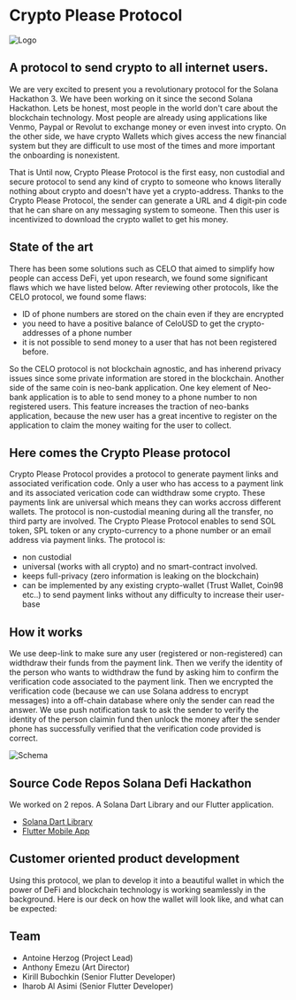 # Crypto Please Protocol

![Logo](HORIZONTAL-Black-Gold.png)

## A protocol to send crypto to all internet users.

We are very excited to present you a revolutionary protocol for the Solana Hackathon 3. We have been working on it since the second Solana Hackathon. Lets be honest, most people in the world don't care about the blockchain technology. Most people are already using applications like Venmo, Paypal or Revolut to exchange money or even invest into crypto. On the other side, we have crypto Wallets which gives access the new financial system but they are difficult to use most of the times and more important the onboarding is nonexistent.

That is Until now,  Crypto Please Protocol is the first easy, non custodial and secure protocol to send any kind of crypto to someone who knows literally nothing about crypto and doesn't have yet a crypto-address. Thanks to the Crypto Please Protocol, the sender can generate a URL and 4 digit-pin code that he can share on any messaging system to someone. Then this user is incentivized to download the crypto wallet to get his money.


## State of the art
There has been some solutions such as CELO that aimed to simplify how people can access DeFi, yet upon research, we found some significant flaws which we have listed below. After reviewing other protocols, like the CELO protocol, we found some flaws:
- ID of phone numbers are stored on the chain even if they are encrypted
- you need to have a positive balance of CeloUSD to get the crypto-addresses of a phone number
- it is not possible to send money to a user that has not been registered before.

So the CELO protocol is not blockchain agnostic, and has inherend privacy issues since some private information are stored in the blockchain.
Another side of the same coin is neo-bank application. One key element of Neo-bank application is to able to send money to a phone number to non registered users. This feature increases the traction of neo-banks application, because the new user has a great incentive to register on the application to claim the money waiting for the user to collect.

## Here comes the Crypto Please protocol
Crypto Please Protocol provides a protocol to generate payment links and associated verification code. Only a user who has access to a payment link and its associated verication code can widthdraw some crypto. These payments link are universal which means they can works accross different wallets. The protocol is non-custodial meaning during all the transfer, no third party are involved.
The Crypto Please Protocol enables to send SOL token, SPL token or any crypto-currency to a phone number or an email address via payment links. The protocol is:
- non custodial
- universal (works with all crypto) and no smart-contract involved.
- keeps full-privacy (zero information is leaking on the blockchain)
- can be implemented by any existing crypto-wallet (Trust Wallet, Coin98 etc..) to send payment links without any difficulty to increase their user-base

## How it works
We use deep-link to make sure any user (registered or non-registered) can widthdraw their funds from the payment link. Then we verify the identity of the person who wants to widthdraw the fund by asking him to confirm the verification code associated to the payment link. Then we encrypted the verification code (because we can use Solana address to encrypt messages) into a off-chain database where only the sender can read the answer. We use push notification task to ask the sender to verify the identity of the person claimin fund then unlock the money after the sender phone has successfully verified that the verification code provided is correct.

![Schema](https://user-images.githubusercontent.com/13095/121510934-722bc980-c9e8-11eb-8b70-c7b940bd4170.png)


## Source Code Repos Solana Defi Hackathon
We worked on 2 repos. A Solana Dart Library and our Flutter application.

- [Solana Dart Library](https://github.com/cryptoplease/dart-solana-lib)
- [Flutter Mobile App](https://github.com/cryptoplease/crypto-please) 

## Customer oriented product development
Using this protocol, we plan to develop it into a beautiful wallet in which the power of DeFi and blockchain technology is working seamlessly in the background. Here is our deck on how the wallet will look like, and what can be expected:

## Team
- Antoine Herzog (Project Lead)
- Anthony Emezu (Art Director)
- Kirill Bubochkin (Senior Flutter Developer)
- Iharob Al Asimi (Senior Flutter Developer)
